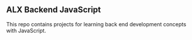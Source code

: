 ## ALX Backend JavaScript

This repo contains projects for learning back end development concepts with JavaScript.
